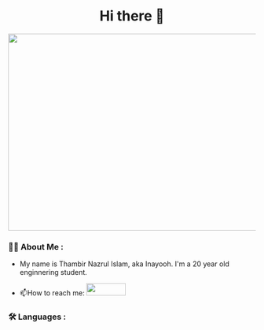 <h1 align= "center"> Hi there 👋 </h1>
<div align="center">
  <img src="https://visualmodo.com/wp-content/uploads/2022/11/How-To-Start-a-Software-Developer-Engineer-Career.png" width="600" height="400"/>
</div>

### 🧑‍🎓 About Me :
- My name is Thambir Nazrul Islam, aka Inayooh. I'm a 20 year old enginnering student.

- :mailbox:How to reach me: [<img src="https://assets.stickpng.com/images/580b57fcd9996e24bc43c528.png" width="80" height="25">](https://www.linkedin.com/in/thambir-n-464358221/)



### :hammer_and_wrench: Languages :



<!--
**Inayooh/Inayooh** is a ✨ _special_ ✨ repository because its `README.md` (this file) appears on your GitHub profile.

Here are some ideas to get you started:

- 🔭 I’m currently working on ...
- 🌱 I’m currently learning ...
- 👯 I’m looking to collaborate on ...
- 🤔 I’m looking for help with ...
- 💬 Ask me about ...
- 📫 How to reach me: ...
- 😄 Pronouns: ...
- ⚡ Fun fact: ...
-->
